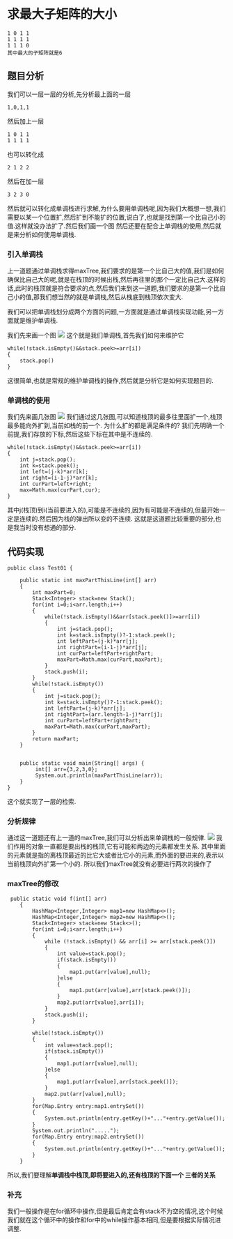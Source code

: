 # 求最大子矩阵的大小
```
1 0 1 1
1 1 1 1
1 1 1 0
其中最大的子矩阵就是6
```
## 题目分析
我们可以一层一层的分析,先分析最上面的一层
```
1,0,1,1
```
然后加上一层
```
1 0 1 1
1 1 1 1 
```
也可以转化成
```
2 1 2 2 
```
然后在加一层
```
3 2 3 0
```
然后就可以转化成单调栈进行求解,为什么要用单调栈呢,因为我们大概想一想,我们需要以某一个位置扩,然后扩到不能扩的位置,说白了,也就是找到第一个比自己小的值.这样就没办法扩了.然后我们画一个图
然后还要在配合上单调栈的使用,然后就是来分析如何使用单调栈.
### 引入单调栈
上一道题通过单调栈求得maxTree,我们要求的是第一个比自己大的值,我们是如何确保比自己大的呢,就是在栈顶的时候出栈,然后再往里的那个一定比自己大.这样的话,此时的栈顶就是符合要求的点,然后我们来到这一道题,我们要求的是第一个比自己小的值,那我们想当然的就是单调栈,然后从栈底到栈顶依次变大.

我们可以把单调栈划分成两个方面的问题,一方面就是通过单调栈实现功能,另一方面就是维护单调栈.

我们先来画一个图
![](_v_images/20190507211200365_1488151563.png)
这个就是我们单调栈,首先我们如何来维护它
```
while(!stack.isEmpty()&&stack.peek>=arr[i])
{
    stack.pop()
}
```
这很简单,也就是常规的维护单调栈的操作,然后就是分析它是如何实现题目的.
### 单调栈的使用
我们先来画几张图
![](_v_images/20190507212126306_1306887226.png)
我们通过这几张图,可以知道栈顶的最多往里面扩一个,栈顶最多能向外扩到,当前如栈的前一个.
为什么扩的都是满足条件的?
我们先明确一个前提,我们存放的下标,然后这些下标在其中是不连续的.
```
while(!stack.isEmpty()&&stack.peek>=arr[i])
{
    int j=stack.pop(); 
    int k=stack.peek();
    int left=(j-k)*arr[k];
    int right=(i-1-j)*arr[k];
    int curPart=left+right;
    max=Math.max(curPart,cur);
}
```
其中j(栈顶)到i(当前要进入的),可能是不连续的,因为有可能是不连续的,但最开始一定是连续的.然后因为栈的弹出所以变的不连续.
这就是这道题比较重要的部分,也是我当时没有想通的部分.

## 代码实现
```
public class Test01 {

    public static int maxPartThisLine(int[] arr)
    {
        int maxPart=0;
        Stack<Integer> stack=new Stack();
        for(int i=0;i<arr.length;i++)
        {
            while(!stack.isEmpty()&&arr[stack.peek()]>=arr[i])
            {
                int j=stack.pop();
                int k=stack.isEmpty()?-1:stack.peek();
                int leftPart=(j-k)*arr[j];
                int rightPart=(i-1-j)*arr[j];
                int curPart=leftPart+rightPart;
                maxPart=Math.max(curPart,maxPart);
            }
            stack.push(i);
        }
        while(!stack.isEmpty())
        {
            int j=stack.pop();
            int k=stack.isEmpty()?-1:stack.peek();
            int leftPart=(j-k)*arr[j];
            int rightPart=(arr.length-1-j)*arr[j];
            int curPart=leftPart+rightPart;
            maxPart=Math.max(curPart,maxPart);
        }
        return maxPart;
    }


    public static void main(String[] args) {
         int[] arr={3,2,3,0};
         System.out.println(maxPartThisLine(arr));
    }
}
```
这个就实现了一层的检索.
### 分析规律
通过这一道题还有上一道的maxTree,我们可以分析出来单调栈的一般规律.
![](_v_images/20190507213936208_569962957.png)
我们作用的对象一直都是要出栈的栈顶,它有可能和两边的元素都发生关系.
其中里面的元素就是指的离栈顶最近的比它大或者比它小的元素,而外面的要进来的,表示以当前栈顶向外扩第一个小的.
所以我们maxTree就没有必要进行两次的操作了
### maxTree的修改
```
 public static void f(int[] arr)
    {
        HashMap<Integer,Integer> map1=new HashMap<>();
        HashMap<Integer,Integer> map2=new HashMap<>();
        Stack<Integer> stack=new Stack<>();
        for(int i=0;i<arr.length;i++)
        {
            while (!stack.isEmpty() && arr[i] >= arr[stack.peek()])
            {
                int value=stack.pop();
                if(stack.isEmpty())
                {
                    map1.put(arr[value],null);
                }else
                {
                    map1.put(arr[value],arr[stack.peek()]);
                }
                map2.put(arr[value],arr[i]);
            }
            stack.push(i);
        }

        while(!stack.isEmpty())
        {
            int value=stack.pop();
            if(stack.isEmpty())
            {
                map1.put(arr[value],null);
            }else
            {
                map1.put(arr[value],arr[stack.peek()]);
            }
            map2.put(arr[value],null);
        }
        for(Map.Entry entry:map1.entrySet())
        {
            System.out.println(entry.getKey()+"..."+entry.getValue());
        }
        System.out.println(".....");
        for(Map.Entry entry:map2.entrySet())
        {
            System.out.println(entry.getKey()+"..."+entry.getValue());
        }
    }
```
所以,我们要理解**单调栈中栈顶,即将要进入的,还有栈顶的下面一个 三者的关系**
### 补充
我们一般操作是在for循环中操作,但是最后肯定会有stack不为空的情况,这个时候我们就在这个循环中的操作和for中的while操作基本相同,但是要根据实际情况进调整.